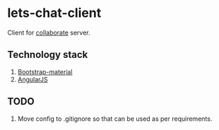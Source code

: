 # lets-chat-client
Client for [collaborate](https://github.com/Pranay92/collaborate) server.

## Technology stack

1. [Bootstrap-material](https://fezvrasta.github.io/bootstrap-material-design/)
2. [AngularJS](angularjs.org)

## TODO

1. Move config to .gitignore so that can be used as per requirements.
